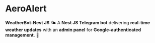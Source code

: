 # AeroAlert
**WeatherBot-Nest JS** 🌤️   A **Nest JS Telegram bot** delivering **real-time weather updates** with an **admin panel** for **Google-authenticated management**. 🚀
